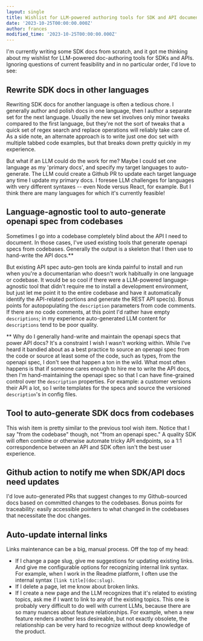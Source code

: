 ```yaml
---
layout: single
title: Wishlist for LLM-powered authoring tools for SDK and API documentation
date: '2023-10-25T00:00:00.000Z'
author: frances
modified_time: '2023-10-25T00:00:00.000Z'
---
```


I'm currently writing some SDK docs from scratch, and it got me thinking about my wishlist for LLM-powered doc-authoring tools for SDKs and APIs. Ignoring questions of current feasibility and in no particular order, I'd love to see:

## Rewrite SDK docs in other languages

Rewriting SDK docs for another language is often a tedious chore. I generally author and polish docs in one language, then I author a separate set for the next language. Usually the new set involves only minor tweaks compared to the first language, but they're not the sort of tweaks that a quick set of regex search and replace operations will reliably take care of. As a side note, an alternate approach is to write just one doc set with multiple tabbed code examples, but that breaks down pretty quickly in my experience.

But what if an LLM could do the work for me? Maybe I could set one language as my 'primary docs', and specify my target languages to auto-generate. The LLM could create a Github PR to update each target language any time I update my primary docs. I foresee LLM challenges for languages with very different syntaxes -- even Node versus React, for example. But I think there are many languages for which it's currently feasible!

## Language-agnostic tool to auto-generate openapi spec from codebases

Sometimes I go into a codebase completely blind about the API I need to document. In those cases, I've used existing tools that generate openapi specs from codebases. Generally the output is a skeleton that I then use to hand-write the API docs.**

But existing API spec auto-gen tools are kinda painful to install and run when you're a documentarian who doesn't work habitually in one language or codebase. It would be so cool if there were a LLM-powered language-agnostic tool that didn't require me to install a development environment, but just let me point it to the entire codebase and have it automatically identify the API-related portions and generate the REST API spec(s). Bonus points for autopopulating the `description` parameters from code comments. If there are no code comments, at this point I'd rather have empty `descriptions`; in my experience auto-generated LLM content for `descriptions` tend to be poor quality.

** Why do I generally hand-write and maintain the openapi specs that power API docs? It's a constraint I wish I wasn't working within. While I've heard it bandied about as a best practice to source an openapi spec from the code or source at least some of the code, such as types, from the openapi spec, I don't see that happen a ton in the wild. What most often happens is that if someone cares enough to hire me to write the API docs, then I'm hand-maintaining the openapi spec so that I can have fine-grained control over the `description` properties. For example: a customer versions their API a lot, so I write templates for the specs and source the versioned `description`'s in config files.


## Tool to auto-generate SDK docs from codebases

This wish item is pretty similar to the previous tool wish item. Notice that I say "from the codebase" though, not "from an openapi spec."  A quality SDK will often combine or otherwise automate tricky API endpoints, so a 1:1 correspondence between an API and SDK often isn't the best user experience.

## Github action to notify me when SDK/API docs need updates

I'd love auto-generated PRs that suggest changes to my Github-sourced docs based on committed changes to the codebases. Bonus points for traceability: easily accessible pointers to what changed in the codebases that necessitate the doc changes.

## Auto-update internal links

Links maintenance can be a big, manual process. Off the top of my head:

- If I change a page slug, give me suggestions for updating existing links. And give me configurable options for recognizing internal link syntax. For example, when I work in the Readme platform, I often use the internal syntax `[link title](doc:slug)`.
- If I delete a page, let me know about broken links.
- If I create a new page and the LLM recognizes that it's related to existing topics, ask me if I want to link to any of the existing topics. This one is probably very difficult to do well with current LLMs, because there are so many nuances about feature relationships. For example, when a new feature renders another less desireable, but not exactly obsolete, the relationship can be very hard to recognize without deep knowledge of the product.
